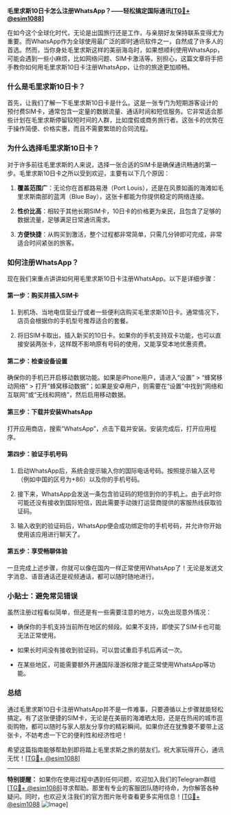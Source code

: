 **毛里求斯10日卡怎么注册WhatsApp？——轻松搞定国际通讯[[TG💪+ @esim1088](https://t.me/s/esim1088)]**

在如今这个全球化时代，无论是出国旅行还是工作，与亲朋好友保持联系变得尤为重要。而WhatsApp作为全球使用最广泛的即时通讯软件之一，自然成了许多人的首选。然而，当你身处毛里求斯这样的美丽海岛时，如果想顺利使用WhatsApp，可能会遇到一些小麻烦，比如网络问题、SIM卡激活等。别担心，这篇文章将手把手教你如何用毛里求斯10日卡注册WhatsApp，让你的旅途更加顺畅。

### 什么是毛里求斯10日卡？

首先，让我们了解一下毛里求斯10日卡是什么。这是一张专门为短期游客设计的预付费SIM卡，通常包含一定量的数据流量、通话时间和短信服务。它非常适合那些计划在毛里求斯停留较短时间的人群，比如度假或商务旅行者。这张卡的优势在于操作简便、价格实惠，而且不需要繁琐的合同流程。

### 为什么选择毛里求斯10日卡？

对于许多前往毛里求斯的人来说，选择一张合适的SIM卡是确保通讯畅通的第一步。毛里求斯10日卡之所以受到欢迎，主要有以下几个原因：

1. **覆盖范围广**：无论你在首都路易港（Port Louis），还是在风景如画的海滩如毛里求斯南部的蓝湾（Blue Bay），这张卡都能为你提供稳定的网络连接。
   
2. **性价比高**：相较于其他长期SIM卡，10日卡的价格更为亲民，且包含了足够的数据流量，足够满足日常通讯需求。

3. **方便快捷**：从购买到激活，整个过程都非常简单，只需几分钟即可完成，非常适合时间紧张的旅客。

### 如何注册WhatsApp？

现在我们来重点讲讲如何用毛里求斯10日卡注册WhatsApp。以下是详细步骤：

#### 第一步：购买并插入SIM卡

1. 到机场、当地电信营业厅或者一些便利店购买毛里求斯10日卡。通常情况下，店员会根据你的手机型号推荐适合的套餐。
   
2. 将旧SIM卡取出，插入新买的10日卡。如果你的手机支持双卡功能，也可以直接安装两张卡，这样既不影响原有号码的使用，又能享受本地优惠资费。

#### 第二步：检查设备设置

确保你的手机已开启移动数据功能。如果是iPhone用户，请进入“设置” > “蜂窝移动网络” > 打开“蜂窝移动数据”；如果是安卓用户，则需要在“设置”中找到“网络和互联网”或“无线和网络”，然后启用移动数据。

#### 第三步：下载并安装WhatsApp

打开应用商店，搜索“WhatsApp”，点击下载并安装。安装完成后，打开应用程序。

#### 第四步：验证手机号码

1. 启动WhatsApp后，系统会提示输入你的国际电话号码。按照提示输入区号（例如中国的区号为+86）以及你的手机号码。
   
2. 接下来，WhatsApp会发送一条包含验证码的短信到你的手机上。由于此时你可能还没有接收到国际短信，因此需要手动拨打运营商提供的客服热线获取验证码。

3. 输入收到的验证码后，WhatsApp便会成功绑定你的手机号码，并允许你开始使用该应用进行聊天了。

#### 第五步：享受畅聊体验

一旦完成上述步骤，你就可以像在国内一样正常使用WhatsApp了！无论是发送文字消息、语音通话还是视频通话，都可以随时随地进行。

### 小贴士：避免常见错误

虽然注册过程看似简单，但还是有一些需要注意的地方，以免出现意外情况：

- 确保你的手机支持当前所在地区的频段。如果不支持，即使买了SIM卡也可能无法正常使用。
  
- 如果长时间没有接收到验证码，可以尝试重启手机后再试一次。
  
- 在某些地区，可能需要额外开通国际漫游权限才能正常使用WhatsApp等功能。

### 总结

通过毛里求斯10日卡注册WhatsApp并不是一件难事，只要遵循以上步骤就能轻松搞定。有了这张便捷的SIM卡，无论是在美丽的海滩晒太阳，还是在热闹的城市逛街购物，都可以随时与家人朋友分享你的精彩瞬间。如果你还在犹豫要不要带上这张卡，不妨考虑一下它的便利性和经济性吧！

希望这篇指南能够帮助到即将踏上毛里求斯之旅的朋友们。祝大家玩得开心，通讯无忧！[[TG💪+ @esim1088](https://t.me/s/esim1088)] 

---

**特别提醒：** 如果你在使用过程中遇到任何问题，欢迎加入我们的Telegram群组[[TG💪+ @esim1088](https://t.me/s/esim1088)]寻求帮助。那里有专业的客服团队随时待命，为你解答各种疑问。同时，也欢迎关注我们的官方图片账号查看更多实用信息！[[TG💪+ @esim1088](https://t.me/s/esim1088) ![Image](https://i.postimg.cc/4NQfJmqS/Snipaste-2025-05-13-00-14-12.png)]